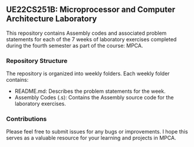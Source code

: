 ## UE22CS251B: Microprocessor and Computer Architecture Laboratory

This repository contains Assembly codes and associated problem statements for each of the 7 weeks of laboratory exercises completed during the fourth semester as part of the course: MPCA.

### Repository Structure

The repository is organized into weekly folders. Each weekly folder contains:

* README.md: Describes the problem statements for the week.
* Assembly Codes (.s): Contains the Assembly source code for the laboratory exercises.

### Contributions

Please feel free to submit issues for any bugs or improvements. 
I hope this serves as a valuable resource for your learning and projects in MPCA.
